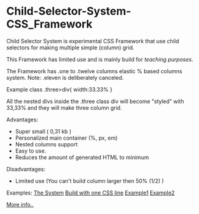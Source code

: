 # Child-Selector-System-CSS_Framework

Child Selector System is experimental CSS Framework that use child selectors for making multiple simple (column) grid.

This Framework has limited use and is mainly build for *teaching purposes*.

The Framework has .one to .twelve columns elastic % based columns system. Note: .eleven is deliberately canceled.

Example class .three>div{ width:33.33% }

All the nested divs inside the .three class div will become "styled" with 33,33% and they will make three column grid.

Advantages:
 * Super small ( 0,31 kb )
 * Personalized main container (%, px, em)
 * Nested columns support
 * Easy to use.
 * Reduces the amount of generated HTML to minimum

Disadvantages:
 * Limited use (You can't build column larger then 50% (1/2) )


Examples:
[The System](Child-Selector.html)
[Build with one CSS line](Child-Selector1.html)
[Example1](Child-Selector2.html)
[Example2](Child-Selector3.html)


[More info..](http://www.vcarrer.com/2011/03/child-selector-system-css-framework.html) 
